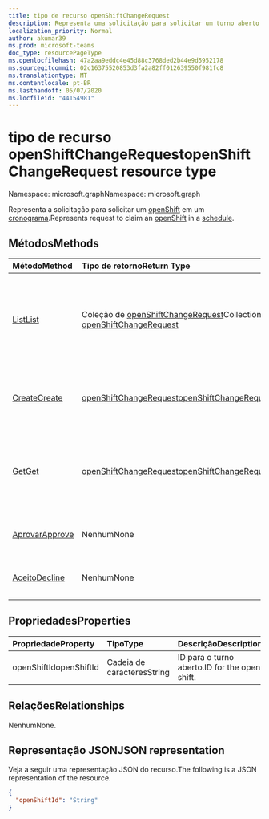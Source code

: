 ```yaml
---
title: tipo de recurso openShiftChangeRequest
description: Representa uma solicitação para solicitar um turno aberto em um cronograma.
localization_priority: Normal
author: akumar39
ms.prod: microsoft-teams
doc_type: resourcePageType
ms.openlocfilehash: 47a2aa9eddc4e45d88c3768ded2b44e9d5952178
ms.sourcegitcommit: 02c16375520853d3fa2a82ff012639550f981fc8
ms.translationtype: MT
ms.contentlocale: pt-BR
ms.lasthandoff: 05/07/2020
ms.locfileid: "44154981"
---
```

# <a name="openshiftchangerequest-resource-type"></a><span data-ttu-id="76d7a-103">tipo de recurso openShiftChangeRequest</span><span class="sxs-lookup"><span data-stu-id="76d7a-103">openShiftChangeRequest resource type</span></span>

<span data-ttu-id="76d7a-104">Namespace: microsoft.graph</span><span class="sxs-lookup"><span data-stu-id="76d7a-104">Namespace: microsoft.graph</span></span>

<span data-ttu-id="76d7a-105">Representa a solicitação para solicitar um [openShift](../resources/openshift.md) em um [cronograma](../resources/schedule.md).</span><span class="sxs-lookup"><span data-stu-id="76d7a-105">Represents request to claim an [openShift](../resources/openshift.md) in a [schedule](../resources/schedule.md).</span></span>

## <a name="methods"></a><span data-ttu-id="76d7a-106">Métodos</span><span class="sxs-lookup"><span data-stu-id="76d7a-106">Methods</span></span>

| <span data-ttu-id="76d7a-107">Método</span><span class="sxs-lookup"><span data-stu-id="76d7a-107">Method</span></span>       | <span data-ttu-id="76d7a-108">Tipo de retorno</span><span class="sxs-lookup"><span data-stu-id="76d7a-108">Return Type</span></span> | <span data-ttu-id="76d7a-109">Descrição</span><span class="sxs-lookup"><span data-stu-id="76d7a-109">Description</span></span> |
|:-------------|:------------|:------------|
| [<span data-ttu-id="76d7a-110">List</span><span class="sxs-lookup"><span data-stu-id="76d7a-110">List</span></span>](../api/openshiftchangerequest-list.md) | <span data-ttu-id="76d7a-111">Coleção de [openShiftChangeRequest](openshiftchangerequest.md)</span><span class="sxs-lookup"><span data-stu-id="76d7a-111">Collection of [openShiftChangeRequest](openshiftchangerequest.md)</span></span> | <span data-ttu-id="76d7a-112">Listar as propriedades e os relacionamentos dos objetos **openShiftChangeRequest** em uma equipe.</span><span class="sxs-lookup"><span data-stu-id="76d7a-112">List the properties and relationships of **openShiftChangeRequest** objects in a team.</span></span> |
| [<span data-ttu-id="76d7a-113">Create</span><span class="sxs-lookup"><span data-stu-id="76d7a-113">Create</span></span>](../api/openshiftchangerequest-post.md) | [<span data-ttu-id="76d7a-114">openShiftChangeRequest</span><span class="sxs-lookup"><span data-stu-id="76d7a-114">openShiftChangeRequest</span></span>](openshiftchangerequest.md) | <span data-ttu-id="76d7a-115">Criar uma instância de um objeto **openShiftChangeRequest** .</span><span class="sxs-lookup"><span data-stu-id="76d7a-115">Create an instance of an **openShiftChangeRequest** object.</span></span> |
| [<span data-ttu-id="76d7a-116">Get</span><span class="sxs-lookup"><span data-stu-id="76d7a-116">Get</span></span>](../api/openshiftchangerequest-get.md) | [<span data-ttu-id="76d7a-117">openShiftChangeRequest</span><span class="sxs-lookup"><span data-stu-id="76d7a-117">openShiftChangeRequest</span></span>](openshiftchangerequest.md) | <span data-ttu-id="76d7a-118">Leia as propriedades e os relacionamentos de um objeto **openShiftChangeRequest** .</span><span class="sxs-lookup"><span data-stu-id="76d7a-118">Read the properties and relationships of an **openShiftChangeRequest** object.</span></span> |
|[<span data-ttu-id="76d7a-119">Aprovar</span><span class="sxs-lookup"><span data-stu-id="76d7a-119">Approve</span></span>](../api/openshiftchangerequest-approve.md)|<span data-ttu-id="76d7a-120">Nenhum</span><span class="sxs-lookup"><span data-stu-id="76d7a-120">None</span></span>|<span data-ttu-id="76d7a-121">Aprovar uma solicitação de alteração de turno aberta.</span><span class="sxs-lookup"><span data-stu-id="76d7a-121">Approve an open shift change request.</span></span>|
|[<span data-ttu-id="76d7a-122">Aceito</span><span class="sxs-lookup"><span data-stu-id="76d7a-122">Decline</span></span>](../api/openshiftchangerequest-decline.md)|<span data-ttu-id="76d7a-123">Nenhum</span><span class="sxs-lookup"><span data-stu-id="76d7a-123">None</span></span>| <span data-ttu-id="76d7a-124">Recusar uma solicitação de alteração de turno aberto.</span><span class="sxs-lookup"><span data-stu-id="76d7a-124">Decline an open shift change request.</span></span>|

## <a name="properties"></a><span data-ttu-id="76d7a-125">Propriedades</span><span class="sxs-lookup"><span data-stu-id="76d7a-125">Properties</span></span>

| <span data-ttu-id="76d7a-126">Propriedade</span><span class="sxs-lookup"><span data-stu-id="76d7a-126">Property</span></span>     | <span data-ttu-id="76d7a-127">Tipo</span><span class="sxs-lookup"><span data-stu-id="76d7a-127">Type</span></span>        | <span data-ttu-id="76d7a-128">Descrição</span><span class="sxs-lookup"><span data-stu-id="76d7a-128">Description</span></span> |
|:-------------|:------------|:------------|
|<span data-ttu-id="76d7a-129">openShiftId</span><span class="sxs-lookup"><span data-stu-id="76d7a-129">openShiftId</span></span>|<span data-ttu-id="76d7a-130">Cadeia de caracteres</span><span class="sxs-lookup"><span data-stu-id="76d7a-130">String</span></span>| <span data-ttu-id="76d7a-131">ID para o turno aberto.</span><span class="sxs-lookup"><span data-stu-id="76d7a-131">ID for the open shift.</span></span>|

## <a name="relationships"></a><span data-ttu-id="76d7a-132">Relações</span><span class="sxs-lookup"><span data-stu-id="76d7a-132">Relationships</span></span>

<span data-ttu-id="76d7a-133">Nenhum</span><span class="sxs-lookup"><span data-stu-id="76d7a-133">None.</span></span>

## <a name="json-representation"></a><span data-ttu-id="76d7a-134">Representação JSON</span><span class="sxs-lookup"><span data-stu-id="76d7a-134">JSON representation</span></span>

<span data-ttu-id="76d7a-135">Veja a seguir uma representação JSON do recurso.</span><span class="sxs-lookup"><span data-stu-id="76d7a-135">The following is a JSON representation of the resource.</span></span>

<!-- {
  "blockType": "resource",
  "optionalProperties": [

  ],
  "@odata.type": "microsoft.graph.openShiftChangeRequest",
  "baseType": ""
}-->

```json
{
  "openShiftId": "String"
}
```

<!-- uuid: 16cd6b66-4b1a-43a1-adaf-3a886856ed98
2019-02-04 14:57:30 UTC -->
<!-- {
  "type": "#page.annotation",
  "description": "openShiftChangeRequest resource",
  "keywords": "",
  "section": "documentation",
  "tocPath": ""
}-->
